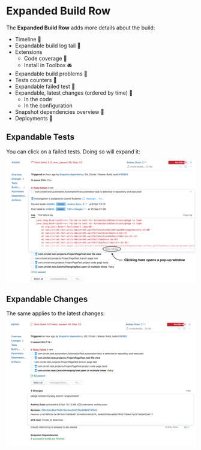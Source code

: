 # Expanded Build Row

The __Expanded Build Row__ adds more details about the build:

* Timeline :checkered_flag: 
* Expandable build log tail :checkered_flag: 
* Extensions 
	* Code coverage :checkered_flag: 
    * Install in Toolbox :oncoming_automobile:
* Expandable build problems :checkered_flag: 
* Tests counters :checkered_flag: 
* Expandable failed test :checkered_flag: 
* Expandable, latest changes (ordered by time) :checkered_flag: 
	* In the code
	* In the configuration
* Snapshot dependencies overview :checkered_flag: 
* Deployments :checkered_flag: 

## Expandable Tests

You can click on a failed tests. Doing so will expand it:

<img src="Images/expanded_build_row_tests.png">


## Expandable Changes

The same applies to the latest changes:

<img src="Images/expanded_build_row_changes.png">
